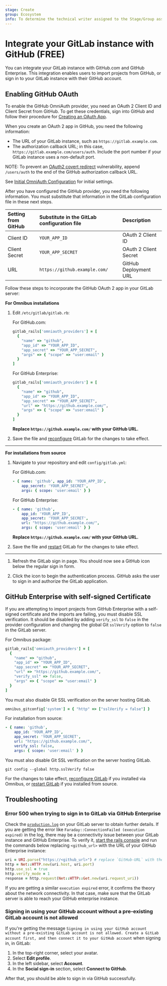 ```yaml
---
stage: Create
group: Ecosystem
info: To determine the technical writer assigned to the Stage/Group associated with this page, see https://about.gitlab.com/handbook/engineering/ux/technical-writing/#assignments
---
```


# Integrate your GitLab instance with GitHub **(FREE)**

You can integrate your GitLab instance with GitHub.com and GitHub Enterprise. This integration
enables users to import projects from GitHub, or sign in to your GitLab instance
with their GitHub account.

## Enabling GitHub OAuth

To enable the GitHub OmniAuth provider, you need an OAuth 2 Client ID and Client Secret from GitHub. To get these credentials, sign into GitHub and follow their procedure for [Creating an OAuth App](https://docs.github.com/en/developers/apps/creating-an-oauth-app).

When you create an OAuth 2 app in GitHub, you need the following information:

- The URL of your GitLab instance, such as `https://gitlab.example.com`.
- The authorization callback URL; in this case, `https://gitlab.example.com/users/auth`. Include the port number if your GitLab instance uses a non-default port.

NOTE:
To prevent an [OAuth2 covert redirect](https://oauth.net/advisories/2014-1-covert-redirect/) vulnerability, append `/users/auth` to the end of the GitHub authorization callback URL.

See [Initial OmniAuth Configuration](omniauth.md#initial-omniauth-configuration) for initial settings.

After you have configured the GitHub provider, you need the following information. You must substitute that information in the GitLab configuration file in these next steps.

| Setting from GitHub  | Substitute in the GitLab configuration file  | Description |
|:---------------------|:---------------------------------------------|:------------|
| Client ID            | `YOUR_APP_ID`                                | OAuth 2 Client ID |
| Client Secret        | `YOUR_APP_SECRET`                            | OAuth 2 Client Secret |
| URL                  | `https://github.example.com/`                | GitHub Deployment URL |

Follow these steps to incorporate the GitHub OAuth 2 app in your GitLab server:

**For Omnibus installations**

1. Edit `/etc/gitlab/gitlab.rb`:

   For GitHub.com:

   ```ruby
   gitlab_rails['omniauth_providers'] = [
     {
       "name" => "github",
       "app_id" => "YOUR_APP_ID",
       "app_secret" => "YOUR_APP_SECRET",
       "args" => { "scope" => "user:email" }
     }
   ]
   ```

   For GitHub Enterprise:

   ```ruby
   gitlab_rails['omniauth_providers'] = [
     {
       "name" => "github",
       "app_id" => "YOUR_APP_ID",
       "app_secret" => "YOUR_APP_SECRET",
       "url" => "https://github.example.com/",
       "args" => { "scope" => "user:email" }
     }
   ]
   ```

   **Replace `https://github.example.com/` with your GitHub URL.**

1. Save the file and [reconfigure](../administration/restart_gitlab.md#omnibus-gitlab-reconfigure) GitLab for the changes to take effect.

---

**For installations from source**

1. Navigate to your repository and edit `config/gitlab.yml`:

   For GitHub.com:

   ```yaml
   - { name: 'github', app_id: 'YOUR_APP_ID',
       app_secret: 'YOUR_APP_SECRET',
       args: { scope: 'user:email' } }
   ```

   For GitHub Enterprise:

   ```yaml
   - { name: 'github',
       app_id: 'YOUR_APP_ID',
       app_secret: 'YOUR_APP_SECRET',
       url: "https://github.example.com/",
       args: { scope: 'user:email' } }
   ```

   **Replace `https://github.example.com/` with your GitHub URL.**

1. Save the file and [restart](../administration/restart_gitlab.md#installations-from-source) GitLab for the changes to take effect.

---

1. Refresh the GitLab sign in page. You should now see a GitHub icon below the regular sign in form.

1. Click the icon to begin the authentication process. GitHub asks the user to sign in and authorize the GitLab application.

## GitHub Enterprise with self-signed Certificate

If you are attempting to import projects from GitHub Enterprise with a self-signed
certificate and the imports are failing, you must disable SSL verification.
It should be disabled by adding `verify_ssl` to `false` in the provider configuration
and changing the global Git `sslVerify` option to `false` in the GitLab server.

For Omnibus package:

```ruby
gitlab_rails['omniauth_providers'] = [
  {
    "name" => "github",
    "app_id" => "YOUR_APP_ID",
    "app_secret" => "YOUR_APP_SECRET",
    "url" => "https://github.example.com/",
    "verify_ssl" => false,
    "args" => { "scope" => "user:email" }
  }
]
```

You must also disable Git SSL verification on the server hosting GitLab.

```ruby
omnibus_gitconfig['system'] = { "http" => ["sslVerify = false"] }
```

For installation from source:

```yaml
- { name: 'github',
    app_id: 'YOUR_APP_ID',
    app_secret: 'YOUR_APP_SECRET',
    url: "https://github.example.com/",
    verify_ssl: false,
    args: { scope: 'user:email' } }
```

You must also disable Git SSL verification on the server hosting GitLab.

```shell
git config --global http.sslVerify false
```

For the changes to take effect, [reconfigure GitLab](../administration/restart_gitlab.md#omnibus-gitlab-reconfigure) if you installed
via Omnibus, or [restart GitLab](../administration/restart_gitlab.md#installations-from-source) if you installed from source.

## Troubleshooting

### Error 500 when trying to sign in to GitLab via GitHub Enterprise

Check the [`production.log`](../administration/logs.md#productionlog)
on your GitLab server to obtain further details. If you are getting the error like
`Faraday::ConnectionFailed (execution expired)` in the log, there may be a connectivity issue
between your GitLab instance and GitHub Enterprise. To verify it, [start the rails console](../administration/operations/rails_console.md#starting-a-rails-console-session)
and run the commands below replacing `<github_url>` with the URL of your GitHub Enterprise instance:

```ruby
uri = URI.parse("https://<github_url>") # replace `GitHub-URL` with the real one here
http = Net::HTTP.new(uri.host, uri.port)
http.use_ssl = true
http.verify_mode = 1
response = http.request(Net::HTTP::Get.new(uri.request_uri))
```

If you are getting a similar `execution expired` error, it confirms the theory about the
network connectivity. In that case, make sure that the GitLab server is able to reach your
GitHub enterprise instance.

### Signing in using your GitHub account without a pre-existing GitLab account is not allowed

If you're getting the message `Signing in using your GitHub account without a pre-existing
GitLab account is not allowed. Create a GitLab account first, and then connect it to your
GitHub account` when signing in, in GitLab:

1. In the top-right corner, select your avatar.
1. Select **Edit profile**.
1. In the left sidebar, select **Account**.
1. In the **Social sign-in** section, select **Connect to GitHub**.

After that, you should be able to sign in via GitHub successfully.
